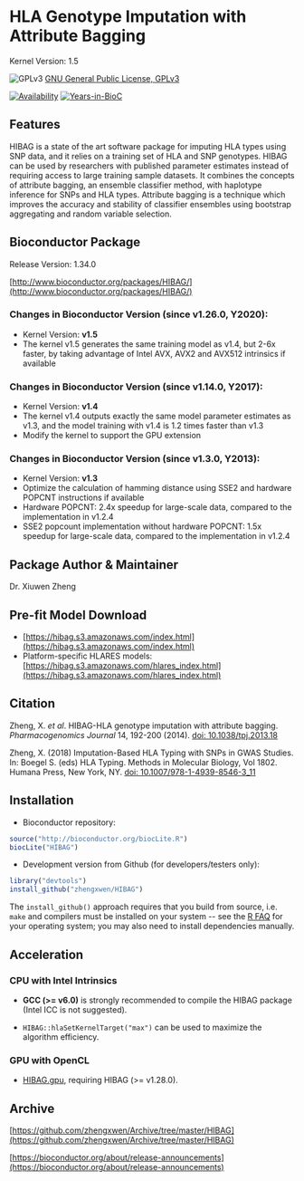 HLA Genotype Imputation with Attribute Bagging
======

Kernel Version: 1.5

![GPLv3](http://www.gnu.org/graphics/gplv3-88x31.png)
[GNU General Public License, GPLv3](http://www.gnu.org/copyleft/gpl.html)

[![Availability](http://www.bioconductor.org/shields/availability/release/HIBAG.svg)](http://www.bioconductor.org/packages/release/bioc/html/HIBAG.html)
[![Years-in-BioC](http://www.bioconductor.org/shields/years-in-bioc/HIBAG.svg)](http://www.bioconductor.org/packages/release/bioc/html/HIBAG.html)


## Features

HIBAG is a state of the art software package for imputing HLA types using SNP data, and it relies on a training set of HLA and SNP genotypes. HIBAG can be used by researchers with published parameter estimates instead of requiring access to large training sample datasets. It combines the concepts of attribute bagging, an ensemble classifier method, with haplotype inference for SNPs and HLA types. Attribute bagging is a technique which improves the accuracy and stability of classifier ensembles using bootstrap aggregating and random variable selection.


## Bioconductor Package

Release Version: 1.34.0

[http://www.bioconductor.org/packages/HIBAG/](http://www.bioconductor.org/packages/HIBAG/)


### Changes in Bioconductor Version (since v1.26.0, Y2020):

* Kernel Version: **v1.5**
* The kernel v1.5 generates the same training model as v1.4, but 2-6x faster, by taking advantage of Intel AVX, AVX2 and AVX512 intrinsics if available


### Changes in Bioconductor Version (since v1.14.0, Y2017):

* Kernel Version: **v1.4**
* The kernel v1.4 outputs exactly the same model parameter estimates as v1.3, and the model training with v1.4 is 1.2 times faster than v1.3
* Modify the kernel to support the GPU extension


### Changes in Bioconductor Version (since v1.3.0, Y2013):

* Kernel Version: **v1.3**
* Optimize the calculation of hamming distance using SSE2 and hardware POPCNT instructions if available
* Hardware POPCNT: 2.4x speedup for large-scale data, compared to the implementation in v1.2.4
* SSE2 popcount implementation without hardware POPCNT: 1.5x speedup for large-scale data, compared to the implementation in v1.2.4


## Package Author & Maintainer

Dr. Xiuwen Zheng


## Pre-fit Model Download

* [https://hibag.s3.amazonaws.com/index.html](https://hibag.s3.amazonaws.com/index.html)
* Platform-specific HLARES models: [https://hibag.s3.amazonaws.com/hlares_index.html](https://hibag.s3.amazonaws.com/hlares_index.html)


## Citation

Zheng, X. *et al*. HIBAG-HLA genotype imputation with attribute bagging. *Pharmacogenomics Journal* 14, 192-200 (2014).
[doi: 10.1038/tpj.2013.18](http://dx.doi.org/10.1038/tpj.2013.18)

Zheng, X. (2018) Imputation-Based HLA Typing with SNPs in GWAS Studies. In: Boegel S. (eds) HLA Typing. Methods in Molecular Biology, Vol 1802. Humana Press, New York, NY. [doi: 10.1007/978-1-4939-8546-3_11](https://doi.org/10.1007/978-1-4939-8546-3_11)


## Installation

* Bioconductor repository:
```R
source("http://bioconductor.org/biocLite.R")
biocLite("HIBAG")
```

* Development version from Github (for developers/testers only):
```R
library("devtools")
install_github("zhengxwen/HIBAG")
```
The `install_github()` approach requires that you build from source, i.e. `make` and compilers must be installed on your system -- see the [R FAQ](https://cran.r-project.org/faqs.html) for your operating system; you may also need to install dependencies manually.


## Acceleration

### CPU with Intel Intrinsics

* **GCC (>= v6.0)** is strongly recommended to compile the HIBAG package (Intel ICC is not suggested).

* `HIBAG::hlaSetKernelTarget("max")` can be used to maximize the algorithm efficiency.


### GPU with OpenCL

* [HIBAG.gpu](https://github.com/zhengxwen/HIBAG.gpu), requiring HIBAG (>= v1.28.0).


## Archive

[https://github.com/zhengxwen/Archive/tree/master/HIBAG](https://github.com/zhengxwen/Archive/tree/master/HIBAG)

[https://bioconductor.org/about/release-announcements](https://bioconductor.org/about/release-announcements)
